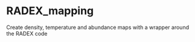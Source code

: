 # RADEX_mapping
Create density, temperature and abundance maps with a wrapper around the RADEX code
